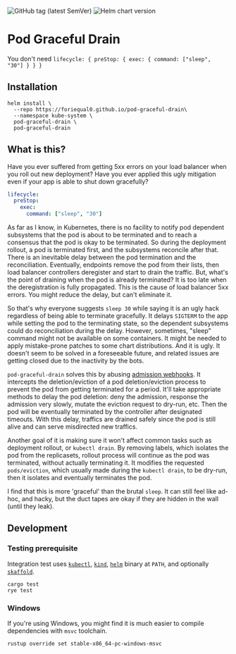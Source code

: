 ![GitHub tag (latest SemVer)](https://img.shields.io/github/v/tag/foriequal0/pod-graceful-drain) ![Helm chart version](https://img.shields.io/badge/dynamic/yaml?label=Helm%20chart&query=%24.entries[%22pod-graceful-drain%22][0].version&url=https%3A%2F%2Fforiequal0.github.io%2Fpod-graceful-drain%2Findex.yaml)

# Pod Graceful Drain

You don't need `lifecycle: { preStop: { exec: { command: ["sleep", "30"] } } }`

## Installation

```shell
helm install \
  --repo https://foriequal0.github.io/pod-graceful-drain\
  --namespace kube-system \
  pod-graceful-drain \
  pod-graceful-drain
```

## What is this?

Have you ever suffered from getting 5xx errors on your load balancer when you roll out new deployment?
Have you ever applied this ugly mitigation even if your app is able to shut down gracefully?

```yaml
lifecycle:
  preStop:
    exec:
      command: ["sleep", "30"]
```

As far as I know, in Kubernetes, there is no facility to notify pod dependent subsystems that the pod is about to be terminated and to reach a consensus that the pod is okay to be terminated.
So during the deployment rollout, a pod is terminated first, and the subsystems reconcile after that.
There is an inevitable delay between the pod termination and the reconciliation.
Eventually, endpoints remove the pod from their lists, then load balancer controllers deregister and start to drain the traffic.
But, what's the point of draining when the pod is already terminated?
It is too late when the deregistration is fully propagated. This is the cause of load balancer 5xx errors. You might reduce the delay, but can't eliminate it.

So that's why everyone suggests `sleep 30` while saying it is an ugly hack regardless of being able to terminate gracefully.
It delays `SIGTERM` to the app while setting the pod to the terminating state, so the dependent subsystems could do reconciliation during the delay.
However, sometimes, "sleep" command might not be available on some containers.
It might be needed to apply mistake-prone patches to some chart distributions.
And it is ugly. It doesn't seem to be solved in a foreseeable future, and related issues are getting closed due to the inactivity by the bots.

`pod-graceful-drain` solves this by abusing [admission webhooks][admission-webhook].
It intercepts the deletion/eviction of a pod deletion/eviction process to prevent the pod from getting terminated for a period.
It'll take appropriate methods to delay the pod deletion: deny the admission, response the admission very slowly, mutate the eviction request to dry-run, etc.
Then the pod will be eventually terminated by the controller after designated timeouts.
With this delay, traffics are drained safely since the pod is still alive and can serve misdirected new traffics.

[admission-webhook]: https://kubernetes.io/docs/reference/access-authn-authz/extensible-admission-controllers

Another goal of it is making sure it won't affect common tasks such as deployment rollout, or `kubectl drain`.
By removing labels, which isolates the pod from the replicasets, rollout process will continue as the pod was terminated, without actually terminating it.
It modifies the requested `pods/eviction`, which usually made during the `kubectl drain`, to be dry-run, then it isolates and eventually terminates the pod.

I find that this is more 'graceful' than the brutal `sleep`. It can still feel like ad-hoc, and hacky, but the duct tapes are okay if they are hidden in the wall (until they leak).

## Development

### Testing prerequisite

Integration test uses [`kubectl`](https://kubernetes.io/docs/reference/kubectl/), [`kind`](https://kind.sigs.k8s.io),
[`helm`](https://helm.sh) binary at `PATH`, and optionally [`skaffold`](https://skaffold.dev).

```shell
cargo test
rye test
```

### Windows

If you're using Windows, you might find it is much easier to compile dependencies with `msvc` toolchain.

```shell
rustup override set stable-x86_64-pc-windows-msvc
```
